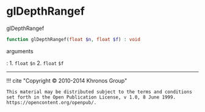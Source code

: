 # glDepthRangef
glDepthRangef

```php
function glDepthRangef(float $n, float $f) : void
```



arguments

:    1. `float` `$n` 
    2. `float` `$f` 



---
     

!!! cite "Copyright © 2010-2014 Khronos Group"

    This material may be distributed subject to the terms and conditions set forth in the Open Publication License, v 1.0, 8 June 1999. https://opencontent.org/openpub/.